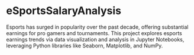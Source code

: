 # eSportsSalaryAnalysis
Esports has surged in popularity over the past decade, offering substantial earnings for pro gamers and tournaments. This project explores esports earnings trends via data visualization and analysis in Jupyter Notebooks, leveraging Python libraries like Seaborn, Matplotlib, and NumPy.
